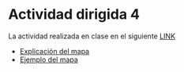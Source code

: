 # Actividad dirigida 4

La actividad realizada en clase en el siguiente [LINK](https://github.com/nebrijas/Periodismodedatos_juancamilobohorquez/blob/main/api-pandas-folium.ipynb)

- [Explicación del mapa](https://github.com/nebrijas/Periodismodedatos_juancamilobohorquez/blob/main/mapa.ipynb)
- [Ejemplo del mapa](https://nebrijas.github.io/Periodismodedatos_juancamilobohorquez/tipo.html)
